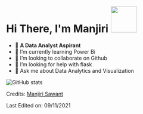 # Hi There, I'm Manjiri <img src= https://i.pinimg.com/originals/d1/cc/b0/d1ccb027cb74358f8c5b5eff0d9c087d.gif width="70px">



- :triangular_flag_on_post:	**A Data Analyst Aspirant** <br/>
- 🌱 I’m currently learning Power Bi
- 👯 I’m looking to collaborate on Github
- 🤔 I’m looking for help with flask
- 💬 Ask me about Data Analytics and Visualization


![GitHub stats](https://github-readme-stats.vercel.app/api?username=ManjiriSDS&hide=contribs,prs&count_private=True&show_icons=True&theme=radical)










Credits: [Manjiri Sawant](https://github.com/ManjiriSDS)

Last Edited on: 09/11/2021

